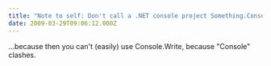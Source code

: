 ```yaml
---
title: "Note to self: Don't call a .NET console project Something.Console"
date: 2009-03-29T09:06:12.000Z
---
```

...because then you can't (easily) use Console.Write, because "Console" clashes.
